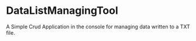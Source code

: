 # DataListManagingTool
 
A Simple Crud Application in the console for managing data written to a TXT file.
